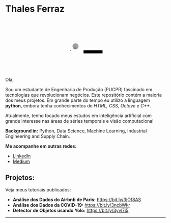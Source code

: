 # Thales Ferraz
<p align="center"><img alt="Colaboratory logo" width="32%" src="https://github.com/FerrazThales/FerrazThales/blob/main/logo_gif.gif?raw=true"></p>

<p> Olá,</p>

<p>Sou um estudante de Engenharia de Produção (PUCPR) fascinado em tecnologias que revolucionam negócios. Este repositório contém a maioria dos meus projetos. Em grande parte do tempo eu utilizo a linguagem <strong>python</strong>, embora tenha conhecimentos de <i>HTML, CSS, Octave e C++</i>.</p>

<p>Atualmente, tenho focado meus estudos em inteligência artificial com grande interesse nas áreas de séries temporais e visão computacional</p>



</font>
<p></p>

**Background in:** Python, Data Science, Machine Learning, Industrial Engineering and Supply Chain.

**Me acompanhe em outras redes:**
* [LinkedIn](https://www.linkedin.com/in/thalesdefreitasferraz/)
* [Medium](https://thalesferraz.medium.com/)


## Projetos:
Veja meus tutoriais publicados:

* **Análise dos Dados do Airbnb de Paris:** https://bit.ly/3jOf8AS
* **Análise dos Dados da COVID-19:** https://bit.ly/3ncbWkr
* **Detector de Objetos usando Yolo:** https://bit.ly/3yyl7i5

---

